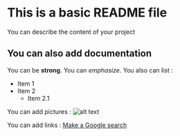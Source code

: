 # This is a basic README file

You can describe the content of your project

## You can also add documentation

You can be __strong__.
You can _emphasize_.
You also can list :  

+ Item 1
+ Item 2
  + Item 2.1

You can add pictures :
![alt text](http://gph.is/10FY4hA "This is Awesome !!!")

You can add links :
[Make a Google search](https://www.google.com "Google's Homepage")   

